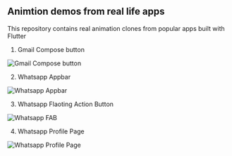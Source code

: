 ## Animtion demos from real life apps

This repository contains real animation clones from popular apps built with Flutter

1. Gmail Compose button

![Gmail Compose button](https://miro.medium.com/max/592/1*dBbATY50SnScQmxVItQnfA.gif)

2. Whatsapp Appbar

![Whatsapp Appbar](https://miro.medium.com/max/590/1*0U_P9FGqQxaRf13cWD7cjQ.gif)

3. Whatsapp Flaoting Action Button

![Whatsapp FAB](https://miro.medium.com/max/592/1*ssx-RLZotn3dLPOYqMnXHg.gif)

4. Whatsapp Profile Page

![Whatsapp Profile Page](https://miro.medium.com/max/590/1*W-PL-Kri4jd-Ox8N4W4H7g.gif)

